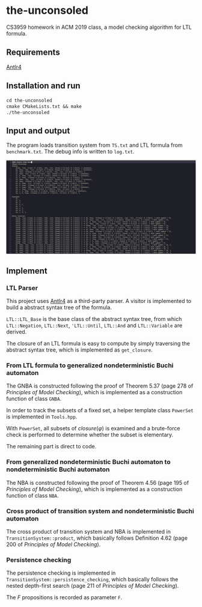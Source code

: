 # the-unconsoled
CS3959 homework in ACM 2019 class, a model checking algorithm for LTL formula.
## Requirements
[Antlr4](https://github.com/antlr/antlr4)
## Installation and run
```
cd the-unconsoled
cmake CMakeLists.txt && make
./the-unconsoled
```
## Input and output
The program loads transition system from `TS.txt` and LTL formula from `benchmark.txt`. The debug info is written to `log.txt`.

![snapshot.png](snapshot.png)
## Implement
### LTL Parser
This project uses [Antlr4](https://github.com/antlr/antlr4) as a third-party parser. A visitor is implemented to build a abstract syntax tree of the formula.

`LTL::LTL_Base` is the base class of the abstract syntax tree, from which `LTL::Negation`, `LTL::Next`, `'LTL::Until`, `LTL::And` and `LTL::Variable` are derived.

The closure of an LTL formula is easy to compute by simply traversing the abstract syntax tree, which is implemented as `get_closure`.

### From LTL formula to generalized nondeterministic Buchi automaton
The GNBA is constructed following the proof of Theorem 5.37 (page 278 of *Principles of Model Checking*), which is implemented as a construction function of class `GNBA`.

In order to track the subsets of a fixed set, a helper template class `PowerSet` is implemented in `Tools.hpp`.

With `PowerSet`, all subsets of $closure(\varphi)$ is examined and a brute-force check is performed to determine whether the subset is elementary.

The remaining part is direct to code.

### From generalized nondeterministic Buchi automaton to nondeterministic Buchi automaton
The NBA is constructed following the proof of Theorem 4.56 (page 195 of *Principles of Model Checking*), which is implemented as a construction function of class `NBA`.

### Cross product of transition system and nondeterministic Buchi automaton
The cross product of transition system and NBA is implemented in `TransitionSystem::product`, which basically follows Definition 4.62 (page 200 of *Principles of Model Checking*).

### Persistence checking
The persistence checking is implemented in `TransitionSystem::persistence_checking`, which basically follows the nested depth-first search (page 211 of *Principles of Model Checking*).

The $F$ propositions is recorded as parameter `F`.
